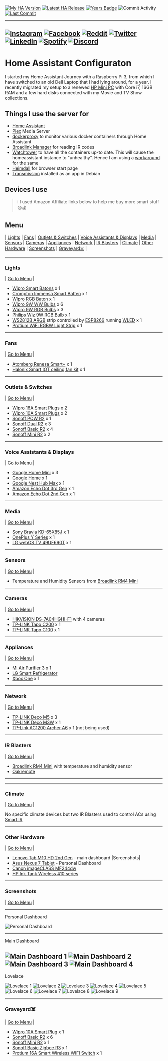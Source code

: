[![My HA Version](https://img.shields.io/github/v/tag/n00bcodr/homeassistant?color=d42a1e&label=My%20HA%20Version&logo=homeassistant&logoColor=white&?cacheSeconds=600)](https://github.com/n00bcodr/homeassistant/blob/master/.HA_VERSION)
[![Latest HA Release](https://img.shields.io/github/v/release/home-assistant/home-assistant?include_prereleases&label=Latest%20HA%20Release&logo=home-assistant)](https://github.com/home-assistant/home-assistant/releases/latest)
[![Years Badge](https://badges.strrl.dev/years/n00bcodr?color=darkgreen)](https://github.com/n00bcodr)
![Commit Activity](https://img.shields.io/github/commit-activity/w/n00bcodr/homeassistant?color=f58153&?cacheSeconds=600)
[![Last Commit](https://img.shields.io/github/last-commit/n00bcodr/homeassistant?color=purple)](https://github.com/n00bcodr/homeassistant/commits/master)

---

[![Instagram](https://img.shields.io/badge/Instagram-%23E4405F.svg?style=for-the-badge&logo=Instagram&logoColor=white)](https://www.instagram.com/pavanthanuj/)
[![Facebook](https://img.shields.io/badge/Facebook-%231877F2.svg?style=for-the-badge&logo=Facebook&logoColor=white)](https://www.facebook.com/thanuj.upadrasta)
[![Reddit](https://img.shields.io/badge/Reddit-FF4500?style=for-the-badge&logo=reddit&logoColor=white)](https://www.reddit.com/user/pavanthanuj/)
[![Twitter](https://img.shields.io/badge/Twitter-%231DA1F2.svg?style=for-the-badge&logo=Twitter&logoColor=white)](https://www.twitter.com/pavanthanuj_u)
[![LinkedIn](https://img.shields.io/badge/linkedin-%230077B5.svg?style=for-the-badge&logo=linkedin&logoColor=white)](https://www.linkedin.com/in/pavanthanuju)
[![Spotify](https://img.shields.io/badge/Spotify-1ED760?style=for-the-badge&logo=spotify&logoColor=white)](https://open.spotify.com/user/21eb7srfkhj4oefepym2q5cpq)
[![Discord](https://img.shields.io/badge/Discord-5865F2?style=for-the-badge&logo=discord&logoColor=white)](https://discord.com/users/beardbaba#3387)
---

# Home Assistant Configuraton

I started my Home Assistant Journey with a Raspberry Pi 3, from which I have switched to an old Dell Laptop that I had lying around, for a year. I recently migrated my setup to a renewed [HP Mini PC](https://www.amazon.in/gp/product/B09RTMLB15) with Core i7, 16GB RAM and a few hard disks connected with my Movie and TV Show collections.


## Things I use the server for

* [Home Assistant](https://home-assistant.io/)
* [Plex](https://www.plex.tv/) Media Server
* [dockerproxy](https://github.com/Tecnativa/docker-socket-proxy) to monitor various docker containers through Home Assistant
* [Broadlink Manager](https://hub.docker.com/r/techblog/broadlinkmanager) for reading IR codes
* [Watchtower](https://github.com/containrrr/watchtower) to have all the containers up-to date. This will cause the homeassistant instance to "unhealthy". Hence I am using a [workaround](https://gist.github.com/HCanber/700b4a5c685b9b97fb4865de6eaff0f3) for the same
* [Heimdall](https://hub.docker.com/r/linuxserver/heimdall) for browser start page
* [Transmission](https://transmissionbt.com/) installed as an app in Debian




## Devices I use
> ℹ️ I used Amazon Affiliate links below to help me buy more smart stuff 😄💰

## <a name="menu">Menu</a>
 | [Lights](#lights) | [Fans](#fans) | [Outlets & Switches](#outlets) | [Voice Assistants & Displays](#smartspeakers) | [Media](#media) | [Sensors](#sensors) | [Cameras](#cameras) | [Appliances](#appliances) | [Network](#network) | [IR Blasters](#ir) | [Climate](#climate) | [Other Hardware](#other) | [Screenshots](#screenshots) | [Graveyard☠️](#graveyard) |

---

### <a name="lights">Lights</a> 
| [Go to Menu](#menu) |
- [Wipro Smart Batons](https://amzn.to/3QuzgpS) x 1
- [Crompton Immensa Smart Batten](https://amzn.to/3HAG7dl) x 1
- [Wipro RGB Baton](https://amzn.to/3MZ1zcZ) x 1
- [Wipro 9W WW Bulbs](https://amzn.to/3xyKFMJ) x 6
- [Wipro 9W RGB Bulbs](https://amzn.to/3N3Es19) x 3
- [Philips Wiz 9W RGB Bulb](https://amzn.to/3O5V1KZ) x 1
- [WS2812B ARGB](https://cdn-shop.adafruit.com/datasheets/WS2812B.pdf) strip controlled by [ESP8266](https://www.espressif.com/en/products/socs/esp8266) running [WLED](https://github.com/Aircoookie/WLED) x 1
- [Protium WiFi RGBW Light Strip](https://amzn.to/3bbb1Ni) x 1
---

### <a name="fans">Fans</a> 
| [Go to Menu](#menu) |
- [Atomberg Renesa Smart+](https://amzn.to/3N4rPCG) x 1
- [Halonix Smart IOT ceiling fan kit](https://amzn.to/3tIxjMC) x 1
---

### <a name="outlets">Outlets & Switches</a> 
| [Go to Menu](#menu) |
- [Wipro 16A Smart Plugs](https://amzn.to/39uMfY7) x 2
- [Wipro 10A Smart Plugs](https://amzn.to/3xTLrnR) x 2
- [Sonoff POW R2](https://amzn.to/3xCmD3d) x 1
- [Sonoff Dual R2](https://amzn.to/3OmUK62) x 3
- [Sonoff Basic R2](https://amzn.to/3tGrDTo) x 4
- [Sonoff Mini R2](https://amzn.to/3aVsvwT) x 2


---
### <a name="smartspeakers">Voice Assistants & Displays</a> 
| [Go to Menu](#menu) |
- [Google Home Mini](https://www.flipkart.com/google-home-mini-assistant-smart-speaker/p/itm960a3af84a20b) x 3
- [Google Home](https://www.flipkart.com/google-home-assistant-smart-speaker/p/itm003b8619d4670) x 1
- [Google Nest Hub Max](https://store.google.com/us/product/google_nest_hub_max?hl=en-US) x 1
- [Amazon Echo Dot 3rd Gen](https://amzn.to/3QtkPCf) x 1
- [Amazon Echo Dot 2nd Gen](https://www.amazon.in/Amazon-RS03QR-Echo-Dot-Black/dp/B072DR5HYL) x 1
---
### <a name="media">Media</a> 
| [Go to Menu](#menu) |
- [Sony Bravia KD-65X85J](https://www.sony.co.in/electronics/televisions/x85j-series) x 1
- [OnePlus Y Series](https://amzn.to/3Hzm7aN) x 1
- [LG webOS TV 49UF690T](https://www.lg.com/in/support/product/lg-49UF690T.ATR) x 1

---
### <a name="sensors">Sensors</a> 
| [Go to Menu](#menu) |
- Temperature and Humidity Sensors from [Broadlink RM4 Mini](https://amzn.to/3N2an1P)


---
### <a name="cameras">Cameras</a> 
| [Go to Menu](#menu) |
- [HIKVISION DS-7A04HGHI-F1](https://amzn.to/3b7ZHRP) with 4 cameras
- [TP-LINK Tapo C200](https://amzn.to/39Ac0WS) x 1
- [TP-LINK Tapo C100](https://amzn.to/3N0Qecn) x 1

---
### <a name="appliances">Appliances</a> 
| [Go to Menu](#menu) |
- [Mi Air Purifier 3](https://amzn.to/3QnPfGl) x 1
- [LG Smart Refrigerator](https://www.lg.com/in/refrigerators/lg-GL-T432FPZ3)
- [Xbox One](https://en.wikipedia.org/wiki/Xbox_One) x 1
---
### <a name="network">Network</a> 
| [Go to Menu](#menu) |
- [TP-LINK Deco M5](https://amzn.to/3b4ETLa) x 3
- [TP-LINK Deco M3W](https://amzn.to/3xY0Iox) x 1
- [TP-Link AC1200 Archer A6](https://amzn.to/3Hwrs2F) x 1 (not being used)
---

### <a name="ir">IR Blasters</a> 
| [Go to Menu](#menu) |
- [Broadlink RM4 Mini](https://amzn.to/3N2an1P) with temperature and humidity sensor
- [Oakremote](https://amzn.to/3HwrKqh)
---

---
### <a name="climate">Climate</a> 
| [Go to Menu](#menu) |

No specific climate devices but two IR Blasters used to control ACs  using [Smart IR](https://github.com/smartHomeHub/SmartIR)

---
### <a name="other">Other Hardware</a> 
| [Go to Menu](#menu) |
- [Lenovo Tab M10 HD 2nd Gen](https://amzn.to/3QrldBm) - main dashboard |Screenshots|
- [Asus Nexus 7 Tablet](https://www.gsmarena.com/asus_google_nexus_7-4850.php) - Personal Dashboard
- [Canon imageCLASS MF244dw](https://in.canon/en/support/imageCLASS%20MF244dw/model)
- [HP Ink Tank Wireless 410 series](https://amzn.to/3mYtYFv)
---

### <a name="screenshots">Screenshots</a> 
| [Go to Menu](#menu) |

---

Personal Dashboard

![Personal Dashboard](https://github.com/n00bcodr/homeassistant/blob/master/Screenshots/PersonalDashboard.png?raw=true "Personal Dashboard")

---

Main Dashboard

![Main Dashboard 1](https://github.com/n00bcodr/homeassistant/blob/master/Screenshots/MainDashboard_1.jpeg?raw=true "Main Dashboard 1")
![Main Dashboard 2](https://github.com/n00bcodr/homeassistant/blob/master/Screenshots/MainDashboard_2.jpeg?raw=true "Main Dashboard 2")
![Main Dashboard 3](https://github.com/n00bcodr/homeassistant/blob/master/Screenshots/MainDashboard_3.jpeg?raw=true "Main Dashboard 3")
![Main Dashboard 4](https://github.com/n00bcodr/homeassistant/blob/master/Screenshots/MainDashboard_4.jpeg?raw=true "Main Dashboard 4")
---
Lovelace

![Lovelace 1](https://github.com/n00bcodr/homeassistant/blob/master/Screenshots/Lovelace_1.png?raw=true "Lovelace 1")
![Lovelace 2](https://github.com/n00bcodr/homeassistant/blob/master/Screenshots/Lovelace_2.png?raw=true "Lovelace 2")
![Lovelace 3](https://github.com/n00bcodr/homeassistant/blob/master/Screenshots/Lovelace_3.png?raw=true "Lovelace 3")
![Lovelace 4](https://github.com/n00bcodr/homeassistant/blob/master/Screenshots/Lovelace_4.png?raw=true "Lovelace 4")
![Lovelace 5](https://github.com/n00bcodr/homeassistant/blob/master/Screenshots/Lovelace_5.png?raw=true "Lovelace 5")
![Lovelace 6](https://github.com/n00bcodr/homeassistant/blob/master/Screenshots/Lovelace_6.png?raw=true "Lovelace 6")
![Lovelace 7](https://github.com/n00bcodr/homeassistant/blob/master/Screenshots/Lovelace_7.png?raw=true "Lovelace 7")
![Lovelace 8](https://github.com/n00bcodr/homeassistant/blob/master/Screenshots/Lovelace_8.png?raw=true "Lovelace 8")
![Lovelace 9](https://github.com/n00bcodr/homeassistant/blob/master/Screenshots/Lovelace_9.png?raw=true "Lovelace 9")

---

### <a name="graveyard">Graveyard☠️</a> 
| [Go to Menu](#menu) |

- [Wipro 10A Smart Plug](https://amzn.to/3xTLrnR) x 1
- [Sonoff Basic R2](https://amzn.to/3tGrDTo) x 6
- [Sonoff Mini R2](https://amzn.to/3aVsvwT) x 1
- [Sonoff Basic Zigbee R3](https://amzn.to/39BI9NO) x 1
- [Protium 16A Smart Wireless WIFI Switch](https://amzn.to/3tKHWP0) x 1
